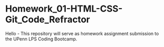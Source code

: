 # Homework_01-HTML-CSS-Git_Code_Refractor

Hello - This repository will serve as homework assignment submission to the UPenn LPS Coding Bootcamp.
